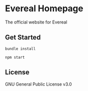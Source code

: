# Evereal Homepage
The official website for Evereal

## Get Started
```
bundle install

npm start
```

## License

GNU General Public License v3.0
